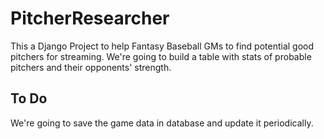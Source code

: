 # PitcherResearcher

This a Django Project to help Fantasy Baseball GMs to find potential good pitchers for streaming.
We're going to build a table with stats of probable pitchers and their opponents' strength.

## To Do
We're going to save the game data in database and update it periodically.